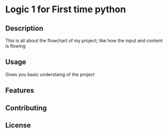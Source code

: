 # Logic 1 for First time python
## Description
   This is all about the flowchart of my project; like how the input and content is flowing

## Usage
   Gives you basic understaing of the project

## Features

## Contributing

## License